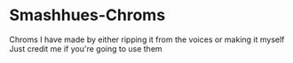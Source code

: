 # Smashhues-Chroms
Chroms I have made by either ripping it from the voices or making it myself
Just credit me if you're going to use them
